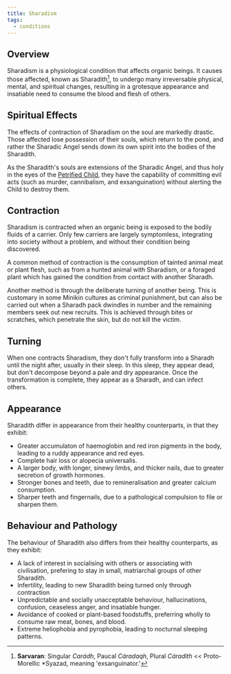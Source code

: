 ```yaml
---
title: Sharadism
tags:
  - conditions
---
```

## Overview
Sharadism is a physiological condition that affects organic beings. It causes those affected, known as Sharadith[^1], to undergo many irreversable physical, mental, and spiritual changes, resulting in a grotesque appearance and insatiable need to consume the blood and flesh of others.
## Spiritual Effects
The effects of contraction of Sharadism on the soul are markedly drastic. Those affected lose possession of their souls, which return to the pond, and rather the Sharadic Angel sends down its own spirit into the bodies of the Sharadith.

As the Sharadith's souls are extensions of the Sharadic Angel, and thus holy in the eyes of the [Petrified Child](cosmology/deities/the-petrified-child.md), they have the capability of committing evil acts (such as murder, cannibalism, and exsanguination) without alerting the Child to destroy them.
## Contraction
Sharadism is contracted when an organic being is exposed to the bodily fluids of a carrier. Only few carriers are largely symptomless, integrating into society without a problem, and without their condition being discovered.

A common method of contraction is the consumption of tainted animal meat or plant flesh, such as from a hunted animal with Sharadism, or a foraged plant which has gained the condition from contact with another Sharadh.

Another method is through the deliberate turning of another being. This is customary in some Minikin cultures as criminal punishment, but can also be carried out when a Sharadh pack dwindles in number and the remaining members seek out new recruits. This is achieved through bites or scratches, which penetrate the skin, but do not kill the victim.
## Turning
When one contracts Sharadism, they don't fully transform into a Sharadh until the night after, usually in their sleep. In this sleep, they appear dead, but don't decompose beyond a pale and dry appearance. Once the transformation is complete, they appear as a Sharadh, and can infect others.
## Appearance
Sharadith differ in appearance from their healthy counterparts, in that they exhibit:
- Greater accumulaton of haemoglobin and red iron pigments in the body, leading to a ruddy appearance and red eyes.
- Complete hair loss or alopecia universalis.
- A larger body, with longer, sinewy limbs, and thicker nails, due to greater secretion of growth hormones.
- Stronger bones and teeth, due to remineralisation and greater calcium consumption.
- Sharper teeth and fingernails, due to a pathological compulsion to file or sharpen them.
## Behaviour and Pathology
The behaviour of Sharadith also differs from their healthy counterparts, as they exhibit:
- A lack of interest in socialising with others or associating with civilisation, prefering to stay in small, matriarchal groups of other Sharadith.
- Infertility, leading to new Sharadith being turned only through contraction
- Unpredictable and socially unacceptable behaviour, hallucinations, confusion, ceaseless anger, and insatiable hunger.
- Avoidance of cooked or plant-based foodstuffs, preferring wholly to consume raw meat, bones, and blood.
- Extreme heliophobia and pyrophobia, leading to nocturnal sleeping patterns.

[^1]:**Sarvaran**: Singular *Carádh*, Paucal *Cáradaqh*, Plural *Cáradith* << Proto-Morellic \*Syazad, meaning 'exsanguinator.'